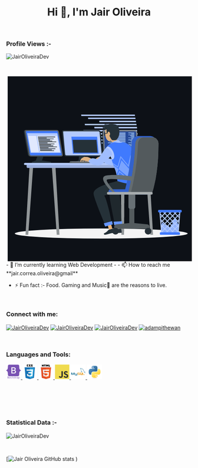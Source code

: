 <h1 align="center">Hi 👋, I'm Jair Oliveira</h1>
<br>

<p align="right"> <h3>Profile Views :-</h3> <img src="https://komarev.com/ghpvc/?username=JairOliveiraDev&label=Profile%20views&color=0e75b6&style=flat"
    alt="JairOliveiraDev" /> 
  </p>
  <br>

<p><img align="right" src="https://github.com/JairOliveiraDev/JairOliveiraDev/blob/main/animation_githubkxa883sd.gif" alt="JairOliveiraDev" /></p>
- 🌱 I’m currently learning Web Development
- 
- 📫 How to reach me **jair.correa.oliveira@gmail**

- ⚡ Fun fact :- Food. Gaming and Music🎵 are the reasons to live.

<br>

<h3 align="left">Connect with me:</h3>
<p align="left">
  <a href="https://www.linkedin.com/in/jair-correa-oliveira-006ab6a3/" target="blank"><img align="center"
      src="https://raw.githubusercontent.com/rahuldkjain/github-profile-readme-generator/master/src/images/icons/Social/linked-in-alt.svg"
      alt="JairOliveiraDev" height="30" width="40" /></a>
  <a href="https://www.facebook.com/jaircorrea.oliveira/" target="blank"><img align="center"
      src="https://raw.githubusercontent.com/rahuldkjain/github-profile-readme-generator/master/src/images/icons/Social/facebook.svg"
      alt="JairOliveiraDev" height="30" width="40" /></a>
  <a href="https://www.instagram.com/j_correa32/" target="blank"><img align="center"
      src="https://raw.githubusercontent.com/rahuldkjain/github-profile-readme-generator/master/src/images/icons/Social/instagram.svg"
      alt="JairOliveiraDev" height="30" width="40" /></a>
 <a href="https://twitter.com/Jairoli70469624" target="blank"><img align="center"
      src="https://raw.githubusercontent.com/rahuldkjain/github-profile-readme-generator/master/src/images/icons/Social/twitter.svg"
      alt="adampithewan" height="30" width="40" /></a>
</p>

<br>


<h3 align="left">Languages and Tools:</h3>
<p align="left"><a href="https://getbootstrap.com" target="_blank" rel="noreferrer">
    <img src="https://raw.githubusercontent.com/devicons/devicon/master/icons/bootstrap/bootstrap-plain-wordmark.svg"
      alt="bootstrap" width="40" height="40" /> </a>
    <a href="https://www.w3schools.com/css/" target="_blank"rel="noreferrer"><img src="https://raw.githubusercontent.com/devicons/devicon/master/icons/css3/css3-original-wordmark.svg" alt="css3"width="40" height="40" /> 
   </a> <a href="https://www.w3.org/html/" target="_blank" rel="noreferrer"> <img
      src="https://raw.githubusercontent.com/devicons/devicon/master/icons/html5/html5-original-wordmark.svg"
      alt="html5" width="40" height="40" /> </a><a href="https://developer.mozilla.org/en-US/docs/Web/JavaScript" target="_blank"
    rel="noreferrer"> <img src="https://raw.githubusercontent.com/devicons/devicon/master/icons/javascript/javascript-original.svg"
      alt="javascript" width="40" height="40" /> </a> 
    <a href="https://www.mysql.com/" target="_blank" rel="noreferrer"> <img
      src="https://raw.githubusercontent.com/devicons/devicon/master/icons/mysql/mysql-original-wordmark.svg"
      alt="mysql" width="40" height="40" /> </a> </a> <!--<a href="https://nodejs.org" target="_blank" rel="noreferrer"> <img
      src="https://raw.githubusercontent.com/devicons/devicon/master/icons/nodejs/nodejs-original-wordmark.svg"
      alt="nodejs" width="40" height="40" /> </a> --> <a href="https://www.python.org" target="_blank" rel="noreferrer"> <img
      src="https://raw.githubusercontent.com/devicons/devicon/master/icons/python/python-original.svg" alt="python"
      width="40" height="40" /> </a> <!--<a href="https://reactjs.org/" target="_blank" rel="noreferrer"> <img
      src="https://raw.githubusercontent.com/devicons/devicon/master/icons/react/react-original-wordmark.svg"
      alt="react" width="40" height="40" /> </a> <a href="https://sass-lang.com" target="_blank" rel="noreferrer"> <img
      src="https://raw.githubusercontent.com/devicons/devicon/master/icons/sass/sass-original.svg" alt="sass" width="40"
      height="40" /> </a>-->
      </p>
<br>
<br>
<br>
<br>
<h3>Statistical Data :-</h3>
<p><img align="center"
    src="https://github-readme-stats.vercel.app/api/top-langs?username=JairOliveiraDev&show_icons=true&locale=en&bg_color=0d1117&text_color=ffffff&layout=compact"
    alt="JairOliveiraDev" bg_color=#808080/></p>
    
<br>

[![Jair Oliveira GitHub stats](https://github-readme-stats.vercel.app/api?username=JairOliveiraDev&count_private=true&show_icons=true&theme=radical)
)
  
<!--
JairOliveiraDev

Here are some ideas to get you started:

- 🔭 I’m currently working on ...
- 🌱 I’m currently learning ...
- 👯 I’m looking to collaborate on ...
- 🤔 I’m looking for help with ...
- 💬 Ask me about ...
- 📫 How to reach me: ...
- 😄 Pronouns: ...
- ⚡ Fun fact: ...
-->
